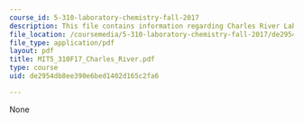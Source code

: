 ```yaml
---
course_id: 5-310-laboratory-chemistry-fall-2017
description: This file contains information regarding Charles River Lab.
file_location: /coursemedia/5-310-laboratory-chemistry-fall-2017/de2954db8ee390e6bed1402d165c2fa6_MIT5_310F17_Charles_River.pdf
file_type: application/pdf
layout: pdf
title: MIT5_310F17_Charles_River.pdf
type: course
uid: de2954db8ee390e6bed1402d165c2fa6

---
```

None